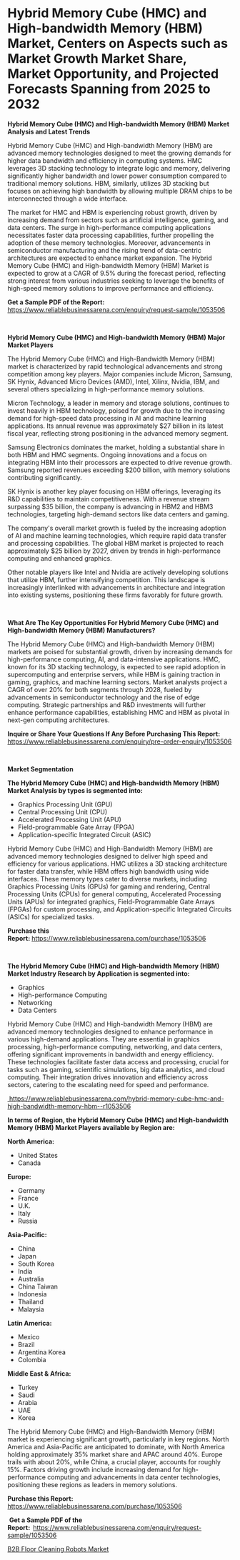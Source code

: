 <p><h1>Hybrid Memory Cube (HMC) and High-bandwidth Memory (HBM) Market, Centers on Aspects such as Market Growth Market Share, Market Opportunity, and Projected Forecasts Spanning from 2025 to 2032</h1></p><p><strong>Hybrid Memory Cube (HMC) and High-bandwidth Memory (HBM) Market Analysis and Latest Trends</strong></p>
<p><p>Hybrid Memory Cube (HMC) and High-bandwidth Memory (HBM) are advanced memory technologies designed to meet the growing demands for higher data bandwidth and efficiency in computing systems. HMC leverages 3D stacking technology to integrate logic and memory, delivering significantly higher bandwidth and lower power consumption compared to traditional memory solutions. HBM, similarly, utilizes 3D stacking but focuses on achieving high bandwidth by allowing multiple DRAM chips to be interconnected through a wide interface.</p><p>The market for HMC and HBM is experiencing robust growth, driven by increasing demand from sectors such as artificial intelligence, gaming, and data centers. The surge in high-performance computing applications necessitates faster data processing capabilities, further propelling the adoption of these memory technologies. Moreover, advancements in semiconductor manufacturing and the rising trend of data-centric architectures are expected to enhance market expansion. The Hybrid Memory Cube (HMC) and High-bandwidth Memory (HBM) Market is expected to grow at a CAGR of 9.5% during the forecast period, reflecting strong interest from various industries seeking to leverage the benefits of high-speed memory solutions to improve performance and efficiency.</p></p>
<p><strong>Get a Sample PDF of the Report:&nbsp;</strong> <a href="https://www.reliablebusinessarena.com/enquiry/request-sample/1053506?utm_campaign=2635&utm_medium=2&utm_source=Github&utm_content=ia&utm_term=22032025&utm_id=hybrid-memory-cube-hmc-and-high-bandwidth-memory-hbm">https://www.reliablebusinessarena.com/enquiry/request-sample/1053506</a></p>
<p>&nbsp;</p>
<p><strong>Hybrid Memory Cube (HMC) and High-bandwidth Memory (HBM) Major Market Players</strong></p>
<p><p>The Hybrid Memory Cube (HMC) and High-Bandwidth Memory (HBM) market is characterized by rapid technological advancements and strong competition among key players. Major companies include Micron, Samsung, SK Hynix, Advanced Micro Devices (AMD), Intel, Xilinx, Nvidia, IBM, and several others specializing in high-performance memory solutions.</p><p>Micron Technology, a leader in memory and storage solutions, continues to invest heavily in HBM technology, poised for growth due to the increasing demand for high-speed data processing in AI and machine learning applications. Its annual revenue was approximately $27 billion in its latest fiscal year, reflecting strong positioning in the advanced memory segment.</p><p>Samsung Electronics dominates the market, holding a substantial share in both HBM and HMC segments. Ongoing innovations and a focus on integrating HBM into their processors are expected to drive revenue growth. Samsung reported revenues exceeding $200 billion, with memory solutions contributing significantly.</p><p>SK Hynix is another key player focusing on HBM offerings, leveraging its R&D capabilities to maintain competitiveness. With a revenue stream surpassing $35 billion, the company is advancing in HBM2 and HBM3 technologies, targeting high-demand sectors like data centers and gaming.</p><p>The company's overall market growth is fueled by the increasing adoption of AI and machine learning technologies, which require rapid data transfer and processing capabilities. The global HBM market is projected to reach approximately $25 billion by 2027, driven by trends in high-performance computing and enhanced graphics.</p><p>Other notable players like Intel and Nvidia are actively developing solutions that utilize HBM, further intensifying competition. This landscape is increasingly interlinked with advancements in architecture and integration into existing systems, positioning these firms favorably for future growth.</p></p>
<p>&nbsp;</p>
<p><strong>What Are The Key Opportunities For Hybrid Memory Cube (HMC) and High-bandwidth Memory (HBM) Manufacturers?</strong></p>
<p><p>The Hybrid Memory Cube (HMC) and High-bandwidth Memory (HBM) markets are poised for substantial growth, driven by increasing demands for high-performance computing, AI, and data-intensive applications. HMC, known for its 3D stacking technology, is expected to see rapid adoption in supercomputing and enterprise servers, while HBM is gaining traction in gaming, graphics, and machine learning sectors. Market analysts project a CAGR of over 20% for both segments through 2028, fueled by advancements in semiconductor technology and the rise of edge computing. Strategic partnerships and R&D investments will further enhance performance capabilities, establishing HMC and HBM as pivotal in next-gen computing architectures.</p></p>
<p><strong>Inquire or Share Your Questions If Any Before Purchasing This Report:</strong> <a href="https://www.reliablebusinessarena.com/enquiry/pre-order-enquiry/1053506?utm_campaign=2635&utm_medium=2&utm_source=Github&utm_content=ia&utm_term=22032025&utm_id=hybrid-memory-cube-hmc-and-high-bandwidth-memory-hbm">https://www.reliablebusinessarena.com/enquiry/pre-order-enquiry/1053506</a></p>
<p>&nbsp;</p>
<p><strong>Market Segmentation</strong></p>
<p><strong>The Hybrid Memory Cube (HMC) and High-bandwidth Memory (HBM) Market Analysis by types is segmented into:</strong></p>
<p><ul><li>Graphics Processing Unit (GPU)</li><li>Central Processing Unit (CPU)</li><li>Accelerated Processing Unit (APU)</li><li>Field-programmable Gate Array (FPGA)</li><li>Application-specific Integrated Circuit (ASIC)</li></ul></p>
<p><p>Hybrid Memory Cube (HMC) and High-Bandwidth Memory (HBM) are advanced memory technologies designed to deliver high speed and efficiency for various applications. HMC utilizes a 3D stacking architecture for faster data transfer, while HBM offers high bandwidth using wide interfaces. These memory types cater to diverse markets, including Graphics Processing Units (GPUs) for gaming and rendering, Central Processing Units (CPUs) for general computing, Accelerated Processing Units (APUs) for integrated graphics, Field-Programmable Gate Arrays (FPGAs) for custom processing, and Application-specific Integrated Circuits (ASICs) for specialized tasks.</p></p>
<p><strong>Purchase this Report:&nbsp;</strong><a href="https://www.reliablebusinessarena.com/purchase/1053506?utm_campaign=2635&utm_medium=2&utm_source=Github&utm_content=ia&utm_term=22032025&utm_id=hybrid-memory-cube-hmc-and-high-bandwidth-memory-hbm">https://www.reliablebusinessarena.com/purchase/1053506</a></p>
<p>&nbsp;</p>
<p><strong>The Hybrid Memory Cube (HMC) and High-bandwidth Memory (HBM) Market Industry Research by Application is segmented into:</strong></p>
<p><ul><li>Graphics</li><li>High-performance Computing</li><li>Networking</li><li>Data Centers</li></ul></p>
<p><p>Hybrid Memory Cube (HMC) and High-bandwidth Memory (HBM) are advanced memory technologies designed to enhance performance in various high-demand applications. They are essential in graphics processing, high-performance computing, networking, and data centers, offering significant improvements in bandwidth and energy efficiency. These technologies facilitate faster data access and processing, crucial for tasks such as gaming, scientific simulations, big data analytics, and cloud computing. Their integration drives innovation and efficiency across sectors, catering to the escalating need for speed and performance.</p></p>
<p><a href="https://www.reliablebusinessarena.com/hybrid-memory-cube-hmc-and-high-bandwidth-memory-hbm--r1053506?utm_campaign=2635&utm_medium=2&utm_source=Github&utm_content=ia&utm_term=22032025&utm_id=hybrid-memory-cube-hmc-and-high-bandwidth-memory-hbm">&nbsp;https://www.reliablebusinessarena.com/hybrid-memory-cube-hmc-and-high-bandwidth-memory-hbm--r1053506</a></p>
<p><strong>In terms of Region, the Hybrid Memory Cube (HMC) and High-bandwidth Memory (HBM) Market Players available by Region are:</strong></p>
<p>
    <p> <strong> North America: </strong>
        <ul>
            <li>United States</li>
            <li>Canada</li>
        </ul>
        </p> 
    <p> <strong> Europe: </strong>
        <ul>
            <li>Germany</li>
            <li>France</li>
            <li>U.K.</li>
            <li>Italy</li>
            <li>Russia</li>
        </ul>
        </p> 
    <p> <strong> Asia-Pacific: </strong>
        <ul>
            <li>China</li>
            <li>Japan</li>
            <li>South Korea</li>
            <li>India</li>
            <li>Australia</li>
            <li>China Taiwan</li>
            <li>Indonesia</li>
            <li>Thailand</li>
            <li>Malaysia</li>
        </ul>
        </p> 
    <p> <strong> Latin America: </strong>
        <ul>
            <li>Mexico</li>
            <li>Brazil</li>
            <li>Argentina Korea</li>
            <li>Colombia</li>
        </ul>
        </p> 
    <p> <strong> Middle East & Africa: </strong>
        <ul>
            <li>Turkey</li>
            <li>Saudi</li>
            <li>Arabia</li>
            <li>UAE</li>
            <li>Korea</li>
        </ul>
    </p>
    </p>
<p><p>The Hybrid Memory Cube (HMC) and High-Bandwidth Memory (HBM) market is experiencing significant growth, particularly in key regions. North America and Asia-Pacific are anticipated to dominate, with North America holding approximately 35% market share and APAC around 40%. Europe trails with about 20%, while China, a crucial player, accounts for roughly 15%. Factors driving growth include increasing demand for high-performance computing and advancements in data center technologies, positioning these regions as leaders in memory solutions.</p></p>
<p><strong>Purchase this Report: </strong><a href="https://www.reliablebusinessarena.com/purchase/1053506?utm_campaign=2635&utm_medium=2&utm_source=Github&utm_content=ia&utm_term=22032025&utm_id=hybrid-memory-cube-hmc-and-high-bandwidth-memory-hbm">https://www.reliablebusinessarena.com/purchase/1053506</a></p>
<p>&nbsp;<strong>Get a Sample PDF of the Report:&nbsp;&nbsp;</strong><a href="https://www.reliablebusinessarena.com/enquiry/request-sample/1053506?utm_campaign=2635&utm_medium=2&utm_source=Github&utm_content=ia&utm_term=22032025&utm_id=hybrid-memory-cube-hmc-and-high-bandwidth-memory-hbm">https://www.reliablebusinessarena.com/enquiry/request-sample/1053506</a></p>
<p><strong></strong></p>
<p><p><a href="https://github.com/lizamflotow/Market-Research-Report-List-1/blob/main/b2b-floor-cleaning-robots-market.md?utm_campaign=2635&utm_medium=2&utm_source=Github&utm_content=ia&utm_term=22032025&utm_id=hybrid-memory-cube-hmc-and-high-bandwidth-memory-hbm">B2B Floor Cleaning Robots Market</a></p></p>